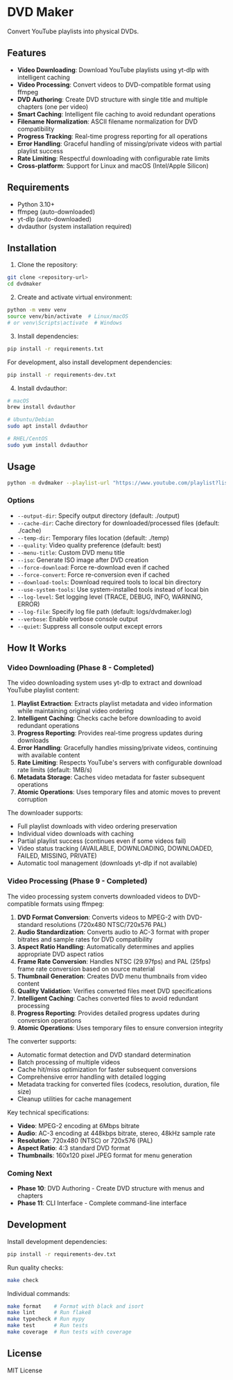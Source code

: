 # DVD Maker

Convert YouTube playlists into physical DVDs.

## Features

- **Video Downloading**: Download YouTube playlists using yt-dlp with intelligent caching
- **Video Processing**: Convert videos to DVD-compatible format using ffmpeg
- **DVD Authoring**: Create DVD structure with single title and multiple chapters (one per video)
- **Smart Caching**: Intelligent file caching to avoid redundant operations
- **Filename Normalization**: ASCII filename normalization for DVD compatibility
- **Progress Tracking**: Real-time progress reporting for all operations
- **Error Handling**: Graceful handling of missing/private videos with partial playlist success
- **Rate Limiting**: Respectful downloading with configurable rate limits
- **Cross-platform**: Support for Linux and macOS (Intel/Apple Silicon)

## Requirements

- Python 3.10+
- ffmpeg (auto-downloaded)
- yt-dlp (auto-downloaded)
- dvdauthor (system installation required)

## Installation

1. Clone the repository:
```bash
git clone <repository-url>
cd dvdmaker
```

2. Create and activate virtual environment:
```bash
python -m venv venv
source venv/bin/activate  # Linux/macOS
# or venv\Scripts\activate  # Windows
```

3. Install dependencies:
```bash
pip install -r requirements.txt
```

For development, also install development dependencies:
```bash
pip install -r requirements-dev.txt
```

4. Install dvdauthor:
```bash
# macOS
brew install dvdauthor

# Ubuntu/Debian
sudo apt install dvdauthor

# RHEL/CentOS
sudo yum install dvdauthor
```

## Usage

```bash
python -m dvdmaker --playlist-url "https://www.youtube.com/playlist?list=..." [options]
```

### Options

- `--output-dir`: Specify output directory (default: ./output)
- `--cache-dir`: Cache directory for downloaded/processed files (default: ./cache)
- `--temp-dir`: Temporary files location (default: ./temp)
- `--quality`: Video quality preference (default: best)
- `--menu-title`: Custom DVD menu title
- `--iso`: Generate ISO image after DVD creation
- `--force-download`: Force re-download even if cached
- `--force-convert`: Force re-conversion even if cached
- `--download-tools`: Download required tools to local bin directory
- `--use-system-tools`: Use system-installed tools instead of local bin
- `--log-level`: Set logging level (TRACE, DEBUG, INFO, WARNING, ERROR)
- `--log-file`: Specify log file path (default: logs/dvdmaker.log)
- `--verbose`: Enable verbose console output
- `--quiet`: Suppress all console output except errors

## How It Works

### Video Downloading (Phase 8 - Completed)

The video downloading system uses yt-dlp to extract and download YouTube playlist content:

1. **Playlist Extraction**: Extracts playlist metadata and video information while maintaining original video ordering
2. **Intelligent Caching**: Checks cache before downloading to avoid redundant operations
3. **Progress Reporting**: Provides real-time progress updates during downloads
4. **Error Handling**: Gracefully handles missing/private videos, continuing with available content
5. **Rate Limiting**: Respects YouTube's servers with configurable download rate limits (default: 1MB/s)
6. **Metadata Storage**: Caches video metadata for faster subsequent operations
7. **Atomic Operations**: Uses temporary files and atomic moves to prevent corruption

The downloader supports:
- Full playlist downloads with video ordering preservation
- Individual video downloads with caching
- Partial playlist success (continues even if some videos fail)
- Video status tracking (AVAILABLE, DOWNLOADING, DOWNLOADED, FAILED, MISSING, PRIVATE)
- Automatic tool management (downloads yt-dlp if not available)

### Video Processing (Phase 9 - Completed)

The video processing system converts downloaded videos to DVD-compatible formats using ffmpeg:

1. **DVD Format Conversion**: Converts videos to MPEG-2 with DVD-standard resolutions (720x480 NTSC/720x576 PAL)
2. **Audio Standardization**: Converts audio to AC-3 format with proper bitrates and sample rates for DVD compatibility
3. **Aspect Ratio Handling**: Automatically determines and applies appropriate DVD aspect ratios
4. **Frame Rate Conversion**: Handles NTSC (29.97fps) and PAL (25fps) frame rate conversion based on source material
5. **Thumbnail Generation**: Creates DVD menu thumbnails from video content
6. **Quality Validation**: Verifies converted files meet DVD specifications
7. **Intelligent Caching**: Caches converted files to avoid redundant processing
8. **Progress Reporting**: Provides detailed progress updates during conversion operations
9. **Atomic Operations**: Uses temporary files to ensure conversion integrity

The converter supports:
- Automatic format detection and DVD standard determination
- Batch processing of multiple videos
- Cache hit/miss optimization for faster subsequent conversions
- Comprehensive error handling with detailed logging
- Metadata tracking for converted files (codecs, resolution, duration, file size)
- Cleanup utilities for cache management

Key technical specifications:
- **Video**: MPEG-2 encoding at 6Mbps bitrate
- **Audio**: AC-3 encoding at 448kbps bitrate, stereo, 48kHz sample rate
- **Resolution**: 720x480 (NTSC) or 720x576 (PAL)
- **Aspect Ratio**: 4:3 standard DVD format
- **Thumbnails**: 160x120 pixel JPEG format for menu generation

### Coming Next

- **Phase 10**: DVD Authoring - Create DVD structure with menus and chapters
- **Phase 11**: CLI Interface - Complete command-line interface

## Development

Install development dependencies:
```bash
pip install -r requirements-dev.txt
```

Run quality checks:
```bash
make check
```

Individual commands:
```bash
make format    # Format with black and isort
make lint      # Run flake8
make typecheck # Run mypy
make test      # Run tests
make coverage  # Run tests with coverage
```

## License

MIT License